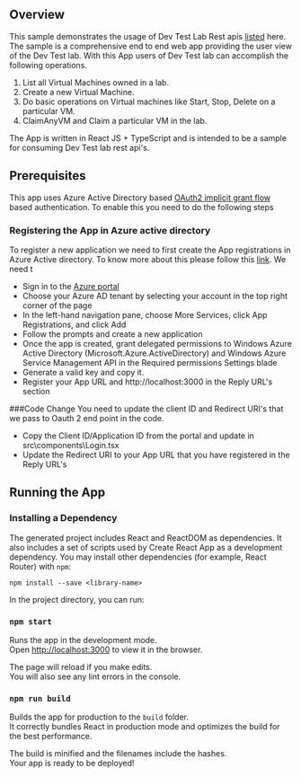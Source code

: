
## Overview

This sample demonstrates the usage of Dev Test Lab Rest apis [listed](https://azure.github.io/projects/apis/) here. The sample is a comprehensive end to end web app providing the user view of the Dev Test lab. With this App users of Dev Test lab can accomplish the following operations. 
1) List all Virtual Machines owned in a lab. 
2) Create a new Virtual Machine. 
3) Do basic operations on Virtual machines like Start, Stop, Delete on a particular VM. 
4) ClaimAnyVM and Claim a particular VM in the lab. 

The App is written in React JS + TypeScript and is intended to be a sample for consuming Dev Test lab rest api's. 

## Prerequisites 
This app uses Azure Active Directory based [OAuth2 implicit grant flow](https://docs.microsoft.com/en-us/azure/active-directory/develop/active-directory-dev-understanding-oauth2-implicit-grant) based authentication. To enable this you need to do the following steps 


### Registering the App in Azure active directory ###
To register a new application we need to first create the  App registrations in Azure Active directory. To know more about this please follow this [link](https://docs.microsoft.com/en-us/azure/active-directory/develop/active-directory-integrating-applications). We need t


+ Sign in to the [Azure portal](https://portal.azure.com)
+ Choose your Azure AD tenant by selecting your account in the top right corner of the page
+ In the left-hand navigation pane, choose More Services, click App Registrations, and click Add
+ Follow the prompts and create a new application
+ Once the app is created, grant delegated permissions to Windows Azure Active Directory (Microsoft.Azure.ActiveDirectory) and Windows Azure Service Management API in the Required permissions Settings blade 
+ Generate a valid key and copy it.
+ Register your App URL and http://localhost:3000 in the Reply URL's section 

###Code Change
 You need to update the client ID and Redirect URI's that we pass to Oauth 2 end point in the code. 

+ Copy the Client ID/Application ID from the portal and update in src\components\Login.tsx
+ Update the Redirect URI to your App URL that you have registered in the Reply URL's


## Running the App


### Installing a Dependency

The generated project includes React and ReactDOM as dependencies. It also includes a set of scripts used by Create React App as a development dependency. You may install other dependencies (for example, React Router) with `npm`:

```
npm install --save <library-name>
```

In the project directory, you can run:

### `npm start`

Runs the app in the development mode.<br>
Open [http://localhost:3000](http://localhost:3000) to view it in the browser.

The page will reload if you make edits.<br>
You will also see any lint errors in the console.

### `npm run build`

Builds the app for production to the `build` folder.<br>
It correctly bundles React in production mode and optimizes the build for the best performance.

The build is minified and the filenames include the hashes.<br>
Your app is ready to be deployed!




